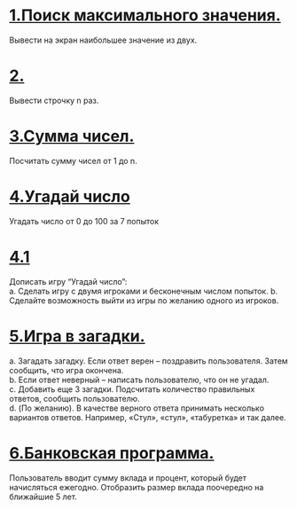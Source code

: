 # [1.Поиск максимального значения.](https://github.com/kornilovaap/JavaScript_GeekBrains.ru/blob/main/lesson_2/max.html)  
Вывести на экран наибольшее значение из двух.  
   
# [2.](https://github.com/kornilovaap/JavaScript_GeekBrains.ru/blob/main/lesson_2/loops.html)  
Вывести строчку n раз.

# [3.Сумма чисел.](https://github.com/kornilovaap/JavaScript_GeekBrains.ru/blob/main/lesson_2/sum.html)  
Посчитать сумму чисел от 1 до n.   

# [4.Угадай число]() 
Угадать число от 0 до 100 за 7 попыток
    

# [4.1]()    
Дописать игру “Угадай число”:    
a. Сделать игру с двумя игроками и бесконечным числом попыток. 
b. Сделайте возможность выйти из игры по желанию одного из игроков.   
    
# [5.Игра в загадки.]()  
a. Загадать загадку. Если ответ верен – поздравить пользователя. Затем сообщить, что игра окончена.  
b. Если ответ неверный – написать пользователю, что он не угадал.  
c. Добавить еще 3 загадки. Подсчитать количество правильных ответов, сообщить пользователю.  
d. (По желанию). В качестве верного ответа принимать несколько вариантов ответов. Например, «Стул», «стул», «табуретка» и так далее.
  
# [6.Банковская программа.]()  
Пользователь вводит сумму вклада и процент, который будет начисляться ежегодно. 
Отобразить размер вклада поочередно на ближайшие 5 лет.  
  
